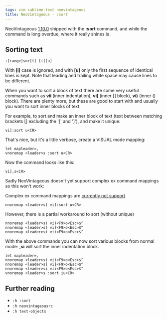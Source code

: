 ```yaml
---
tags: vim sublime-text neovintageous
title: NeoVintageous - :sort
---
```


NeoVintageous [1.10.0](/NeoVintageous-1.10.0.md) shipped with the **:sort** command, and while the command is long overdue, where it really shines is .

## Sorting text

```vim
:[range]sor[t] [i][u]
```

With **\[i\]** case is ignored, and with **\[u\]** only the first sequence of identical lines is kept. Note that leading and trailing white space may cause lines to be different.

When you want to sort a block of text there are some very useful commands such as **vii** (inner indentation), **vi]** (inner \[\] block), **vi)** (inner () block). There are plenty more, but these are good to start with and usually you want to sort inner blocks of text.

For example, to sort and make an inner block of text (text between matching brackets \[\] excluding the '\[' and '\]'), and make it unique:

```viml
vi]:sort u<CR>
```

That's nice, but it's a little verbose, create a VISUAL mode mapping:

```viml
let mapleader=,
vnoremap <leader>s :sort u<CR>
```

Now the command looks like this:


```viml
vi],s<CR>
```

Sadly NeoVintageous doesn't yet support complex ex command mappings so this won't work:

Complex ex command mappings are [currently not support](https://github.com/NeoVintageous/NeoVintageous/issues/454).

```viml
nnoremap <leader>s] vi]:sort u<CR>
```

However, there is a partial workaround to sort (without unique)

```viml
nnoremap <leader>s) vi)<F9>o<Esc>$^
nnoremap <leader>s] vi]<F9>o<Esc>$^
nnoremap <leader>si vii<F9>o<Esc>$^
```

With the above commands you can now sort various blocks from normal mode: **,si** will sort the inner indentation block.

```viml
let mapleader=,
nnoremap <leader>s) vi)<F9>o<Esc>$^
nnoremap <leader>s] vi]<F9>o<Esc>$^
nnoremap <leader>si vii<F9>o<Esc>$^
vnoremap <leader>s :sort iu<CR>
```

## Further reading

* `:h :sort`
* `:h neovintageousrc`
* `:h text-objects`
